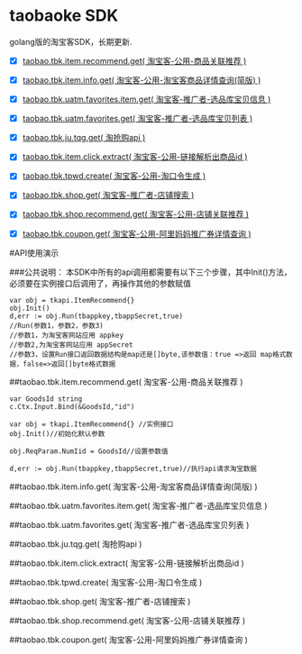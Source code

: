 # taobaoke SDK
golang版的淘宝客SDK，长期更新.

- [x] [taobao.tbk.item.recommend.get( 淘宝客-公用-商品关联推荐 )](#taobaotbkitemrecommendget----)
- [x] [taobao.tbk.item.info.get( 淘宝客-公用-淘宝客商品详情查询(简版) )](#taobaotbkiteminfoget----)
- [x] [taobao.tbk.uatm.favorites.item.get( 淘宝客-推广者-选品库宝贝信息 )](#taobaotbkuatmfavoritesitemget----)
- [x] [taobao.tbk.uatm.favorites.get( 淘宝客-推广者-选品库宝贝列表 )](#taobaotbkuatmfavoritesget----)
- [x] [taobao.tbk.ju.tqg.get( 淘抢购api )](#taobaotbkjutqgget-api-)
- [x] [taobao.tbk.item.click.extract( 淘宝客-公用-链接解析出商品id )](#taobaotbkitemclickextract---id-)
- [x] [taobao.tbk.tpwd.create( 淘宝客-公用-淘口令生成 )](#taobaotbktpwdcreate----)
- [x] [taobao.tbk.shop.get( 淘宝客-推广者-店铺搜索 )](#taobaotbkshopget----)
- [x] [taobao.tbk.shop.recommend.get( 淘宝客-公用-店铺关联推荐 )](#taobaotbkshoprecommendget----)
- [x] [taobao.tbk.coupon.get( 淘宝客-公用-阿里妈妈推广券详情查询 )](#taobaotbkcouponget----)


#API使用演示

###公共说明：
本SDK中所有的api调用都需要有以下三个步骤，其中Init()方法，必须要在实例接口后调用了，再操作其他的参数赋值
```
var obj = tkapi.ItemRecommend{}
obj.Init()
d,err := obj.Run(tbappkey,tbappSecret,true)
//Run(参数1，参数2，参数3)
//参数1，为淘宝客网站应用 appkey
//参数2,为淘宝客网站应用 appSecret
//参数3，设置Run接口返回数据结构是map还是[]byte,该参数值：true =>返回 map格式数据，false=>返回[]byte格式数据
```


##taobao.tbk.item.recommend.get( 淘宝客-公用-商品关联推荐 )
```
var GoodsId string
c.Ctx.Input.Bind(&GoodsId,"id")

var obj = tkapi.ItemRecommend{} //实例接口
obj.Init()//初始化默认参数
	
obj.ReqParam.NumIid = GoodsId//设置参数值

d,err := obj.Run(tbappkey,tbappSecret,true)//执行api请求淘宝数据

```


##taobao.tbk.item.info.get( 淘宝客-公用-淘宝客商品详情查询(简版) )


##taobao.tbk.uatm.favorites.item.get( 淘宝客-推广者-选品库宝贝信息 )


##taobao.tbk.uatm.favorites.get( 淘宝客-推广者-选品库宝贝列表 )


##taobao.tbk.ju.tqg.get( 淘抢购api )


##taobao.tbk.item.click.extract( 淘宝客-公用-链接解析出商品id )


##taobao.tbk.tpwd.create( 淘宝客-公用-淘口令生成 )


##taobao.tbk.shop.get( 淘宝客-推广者-店铺搜索 )


##taobao.tbk.shop.recommend.get( 淘宝客-公用-店铺关联推荐 )


##taobao.tbk.coupon.get( 淘宝客-公用-阿里妈妈推广券详情查询 )